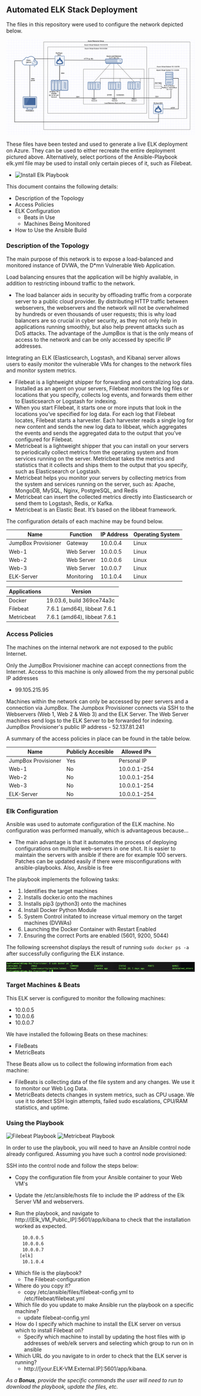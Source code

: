## Automated ELK Stack Deployment

The files in this repository were used to configure the network depicted below.

![Network Diagram](/Images/Network_Diagram.png)

These files have been tested and used to generate a live ELK deployment on Azure. They can be used to either recreate the entire deployment pictured above. Alternatively, select portions of the Ansible-Playbook elk.yml file may be used to install only certain pieces of it, such as Filebeat.

  - ![Install Elk Playbook](/Files/install-elk.yml)

This document contains the following details:
- Description of the Topology
- Access Policies
- ELK Configuration
  - Beats in Use
  - Machines Being Monitored
- How to Use the Ansible Build


### Description of the Topology

The main purpose of this network is to expose a load-balanced and monitored instance of DVWA, the D*mn Vulnerable Web Application.

Load balancing ensures that the application will be highly available, in addition to restricting inbound traffic to the network.
- The load balancer aids in security by offloading traffic from a corporate server to a public cloud provider. By distributing HTTP traffic between webservers, the webservers and the network will not be overwhelmed by hundreds or even thousands of user requests; this is why load balancers are so crucial in cyber security, as they not only help in applications running smoothly, but also help prevent attacks such as DoS attacks. The advantage of the JumpBox is that is the only means of access to the network and can be only accessed by specific IP addresses. 

Integrating an ELK (Elasticsearch, Logstash, and Kibana) server allows users to easily monitor the vulnerable VMs for changes to the network files and monitor system metrics.
-  Filebeat is a lightweight shipper for forwarding and centralizing log data. Installed as an agent on your servers, Filebeat monitors the log files or locations that you specify, collects log events, and forwards them either to Elasticsearch or Logstash for indexing.
  - When you start Filebeat, it starts one or more inputs that look in the locations you’ve specified for log data. For each log that Filebeat locates, Filebeat starts a harvester. Each harvester reads a single log for new content and sends the new log data to libbeat, which aggregates the events and sends the aggregated data to the output that you’ve configured for Filebeat.
-  Metricbeat is a lightweight shipper that you can install on your servers to periodically collect metrics from the operating system and from services running on the server. Metricbeat takes the metrics and statistics that it collects and ships them to the output that you specify, such as Elasticsearch or Logstash.
  - Metricbeat helps you monitor your servers by collecting metrics from the system and services running on the server, such as: Apache, MongoDB, MySQL, Nginx, PostgreSQL, and Redis
  - Metricbeat can insert the collected metrics directly into Elasticsearch or send them to Logstash, Redis, or Kafka.
  - Metricbeat is an Elastic Beat. It’s based on the libbeat framework.

The configuration details of each machine may be found below.

| Name                | Function   | IP Address    | Operating System |
|---------------------|------------|---------------|------------------|
| JumpBox Provisioner | Gateway    | 10.0.0.4      | Linux            |
| Web-1               | Web Server | 10.0.0.5      | Linux            |
| Web-2               | Web Server | 10.0.0.6      | Linux            |
| Web-3               | Web Server | 10.0.0.7      | Linux            |
| ELK-Server          | Monitoring | 10.1.0.4      | Linux            |

| Applications  | Version                      |
|---------------|------------------------------|
| Docker        | 19.03.6, build 369ce74a3c    |
| Filebeat      | 7.6.1 (amd64), libbeat 7.6.1 |
| Metricbeat    | 7.6.1 (amd64), libbeat 7.6.1 |

### Access Policies

The machines on the internal network are not exposed to the public Internet. 

Only the JumpBox Provisioner machine can accept connections from the Internet. Access to this machine is only allowed from the my personal public IP addresses
- 99.105.215.95

Machines within the network can only be accessed by peer servers and a connection via JumpBox. The Jumpbox Provisioner connects via SSH to the Webservers (Web 1, Web 2 & Web 3) and the ELK Server. The Web Server machines send logs to the ELK Server to be forwarded for indexing. JumpBox Provisioner's public IP address - 52.137.81.241

A summary of the access policies in place can be found in the table below.

| Name                | Publicly Accesible  | Allowed IPs   |
|---------------------|---------------------|---------------|
| JumpBox Provisioner | Yes                 | Personal IP   |
| Web-1               | No                  | 10.0.0.1-254  |
| Web-2               | No                  | 10.0.0.1-254  |
| Web-3               | No                  | 10.0.0.1-254  |
| ELK-Server          | No                  | 10.0.0.1-254  |

### Elk Configuration

Ansible was used to automate configuration of the ELK machine. No configuration was performed manually, which is advantageous because...
- The main advantage is that it automates the process of deploying configurations on multiple web-servers in one shot. It is easier to maintain the servers with ansible if there are for example 100 servers. Patches can be updated easily if there were misconfigurations with ansible-playbooks. Also, Ansible is free

The playbook implements the following tasks:
- 1) Identifies the target machines
- 2) Installs docker.io onto the machines
- 3) Installs pip3 (python3) onto the machines
- 4) Install Docker Python Module
- 5) System Control initated to increase virtual memory on the target machines (DVWAs)
- 6) Launching the Docker Container with Restart Enabled
- 7) Ensuring the correct Ports are enabled (5601, 9200, 5044)

The following screenshot displays the result of running `sudo docker ps -a` after successfully configuring the ELK instance.

![](Images/docker_ps_output.png)

### Target Machines & Beats
This ELK server is configured to monitor the following machines:
- 10.0.0.5
- 10.0.0.6
- 10.0.0.7

We have installed the following Beats on these machines:
- FileBeats
- MetricBeats

These Beats allow us to collect the following information from each machine:
- FileBeats is collecting data of the file system and any changes. We use it to monitor our Web Log Data. 
- MetricBeats detects changes in system metrics, such as CPU usage. We use it to detect SSH login attempts, failed sudo escalations, CPU/RAM statistics, and uptime.

### Using the Playbook

![Filebeat Playbook](/Files/filebeat-playbook.yml)
![Metricbeat Playbook](/Files/metricbeat-playbook.yml)


In order to use the playbook, you will need to have an Ansible control node already configured. Assuming you have such a control node provisioned: 

SSH into the control node and follow the steps below:

- Copy the configuration file from your Ansible container to your Web VM's

- Update the /etc/ansible/hosts file to include the IP address of the Elk Server VM and webservers.

- Run the playbook, and navigate to http://[Elk_VM_Public_IP]:5601/app/kibana to check that the installation worked as expected.
```[webservers]
      10.0.0.5
      10.0.0.6
      10.0.0.7
     [elk]
      10.1.0.4
  ```
- Which file is the playbook? 
  - The Filebeat-configuration
- Where do you copy it? 
  - copy /etc/ansible/files/filebeat-config.yml to /etc/filebeat/filebeat.yml
- Which file do you update to make Ansible run the playbook on a specific machine? 
  - update filebeat-config.yml 
- How do I specify which machine to install the ELK server on versus which to install Filebeat on?
  - Specify which machine to install by updating the host files with ip addresses of web/elk servers and selecting which group to run on in ansible
- Which URL do you navigate to in order to check that the ELK server is running?
  - http://[your.ELK-VM.External.IP]:5601/app/kibana.



_As a **Bonus**, provide the specific commands the user will need to run to download the playbook, update the files, etc._